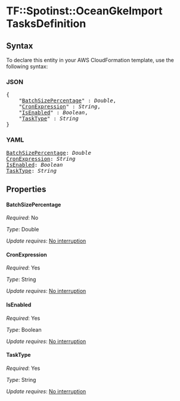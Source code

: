 # TF::Spotinst::OceanGkeImport TasksDefinition

## Syntax

To declare this entity in your AWS CloudFormation template, use the following syntax:

### JSON

<pre>
{
    "<a href="#batchsizepercentage" title="BatchSizePercentage">BatchSizePercentage</a>" : <i>Double</i>,
    "<a href="#cronexpression" title="CronExpression">CronExpression</a>" : <i>String</i>,
    "<a href="#isenabled" title="IsEnabled">IsEnabled</a>" : <i>Boolean</i>,
    "<a href="#tasktype" title="TaskType">TaskType</a>" : <i>String</i>
}
</pre>

### YAML

<pre>
<a href="#batchsizepercentage" title="BatchSizePercentage">BatchSizePercentage</a>: <i>Double</i>
<a href="#cronexpression" title="CronExpression">CronExpression</a>: <i>String</i>
<a href="#isenabled" title="IsEnabled">IsEnabled</a>: <i>Boolean</i>
<a href="#tasktype" title="TaskType">TaskType</a>: <i>String</i>
</pre>

## Properties

#### BatchSizePercentage

_Required_: No

_Type_: Double

_Update requires_: [No interruption](https://docs.aws.amazon.com/AWSCloudFormation/latest/UserGuide/using-cfn-updating-stacks-update-behaviors.html#update-no-interrupt)

#### CronExpression

_Required_: Yes

_Type_: String

_Update requires_: [No interruption](https://docs.aws.amazon.com/AWSCloudFormation/latest/UserGuide/using-cfn-updating-stacks-update-behaviors.html#update-no-interrupt)

#### IsEnabled

_Required_: Yes

_Type_: Boolean

_Update requires_: [No interruption](https://docs.aws.amazon.com/AWSCloudFormation/latest/UserGuide/using-cfn-updating-stacks-update-behaviors.html#update-no-interrupt)

#### TaskType

_Required_: Yes

_Type_: String

_Update requires_: [No interruption](https://docs.aws.amazon.com/AWSCloudFormation/latest/UserGuide/using-cfn-updating-stacks-update-behaviors.html#update-no-interrupt)

